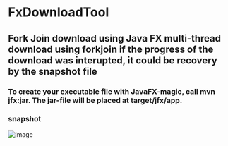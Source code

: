 # FxDownloadTool

## Fork Join download using Java FX multi-thread download using forkjoin if the progress of the download was interupted, it could be recovery by the snapshot file

### To create your executable file with JavaFX-magic, call mvn jfx:jar. The jar-file will be placed at target/jfx/app.


### snapshot
![image](http://git.geniusman.tk/liuyq/FxDownloadTool/raw/develop/src/main/resources/image/snapshot.png)

